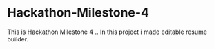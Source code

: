 # Hackathon-Milestone-4
This is Hackathon Milestone 4 .. In this project i made editable resume builder.
